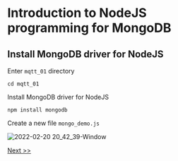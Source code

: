 # Introduction to NodeJS programming for MongoDB

## Install MongoDB driver for NodeJS

Enter `mqtt_01` directory

```
cd mqtt_01
```

Install MongoDB driver for NodeJS

```
npm install mongodb
```

Create a new file `mongo_demo.js`

![2022-02-20 20_42_39-Window](https://user-images.githubusercontent.com/55657279/154845534-c21f35fc-ed03-42a1-b1ae-1d963751e145.png)

[Next >>](1.md)
